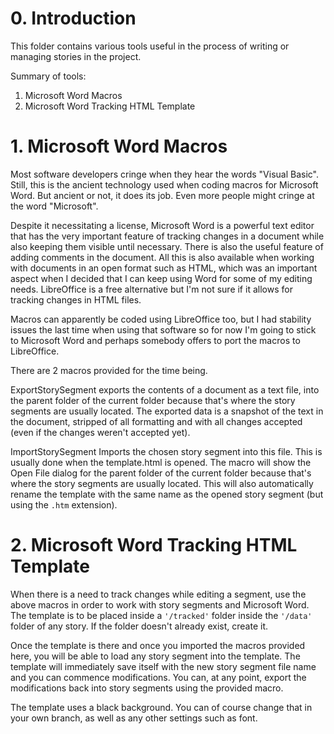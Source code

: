 # 0. Introduction

This folder contains various tools useful in the process of writing or managing stories in the project.

Summary of tools:

1. Microsoft Word Macros
2. Microsoft Word Tracking HTML Template

# 1. Microsoft Word Macros

Most software developers cringe when they hear the words "Visual Basic". Still, this is the ancient technology used when coding macros for Microsoft Word. But ancient or not, it does its job. Even more people might cringe at the word "Microsoft".

Despite it necessitating a license, Microsoft Word is a powerful text editor that has the very important feature of tracking changes in a document while also keeping them visible until necessary. There is also the useful feature of adding comments in the document. All this is also available when working with documents in an open format such as HTML, which was an important aspect when I decided that I can keep using Word for some of my editing needs. LibreOffice is a free alternative but I'm not sure if it allows for tracking changes in HTML files.

Macros can apparently be coded using LibreOffice too, but I had stability issues the last time when using that software so for now I'm going to stick to Microsoft Word and perhaps somebody offers to port the macros to LibreOffice.

There are 2 macros provided for the time being. 

ExportStorySegment exports the contents of a document as a text file, into the parent folder of the current folder because that's where the story segments are usually located. The exported data is a snapshot of the text in the document, stripped of all formatting and with all changes accepted (even if the changes weren't accepted yet).

ImportStorySegment Imports the chosen story segment into this file. This is usually done when the template.html is opened. The macro will show the Open File dialog for the parent folder of the current folder because that's where the story segments are usually located. This will also automatically rename the template with the same name as the opened story segment (but using the `.htm` extension).

# 2. Microsoft Word Tracking HTML Template

When there is a need to track changes while editing a segment, use the above macros in order to work with story segments and Microsoft Word. The template is to be placed inside a `'/tracked'` folder inside the `'/data'` folder of any story. If the folder doesn't already exist, create it.

Once the template is there and once you imported the macros provided here, you will be able to load any story segment into the template. The template will immediately save itself with the new story segment file name and you can commence modifications. You can, at any point, export the modifications back into story segments using the provided macro.

The template uses a black background. You can of course change that in your own branch, as well as any other settings such as font.
